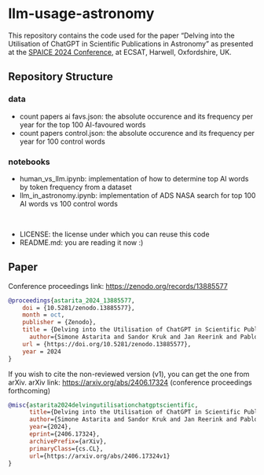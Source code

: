 # llm-usage-astronomy
This repository contains the code used for the paper “Delving into the Utilisation of ChatGPT in Scientific Publications in Astronomy” as presented at the [SPAICE 2024 Conference](https://spaice.esa.int/), at ECSAT, Harwell, Oxfordshire, UK.

## Repository Structure

### data
+ count papers ai favs.json: the absolute occurence and its frequency per year for the top 100 AI-favoured words
+ count papers control.json: the absolute occurence and its frequency per year for 100 control words

### notebooks
+ human_vs_llm.ipynb: implementation of how to determine top AI words by token frequency from a dataset
+ llm_in_astronomy.ipynb: implementation of ADS NASA search for top 100 AI words vs 100 control words  

<br/>

+ LICENSE: the license under which you can reuse this code
+ README.md: you are reading it now :)

## Paper
Conference proceedings link: https://zenodo.org/records/13885577

```bibtex
@proceedings{astarita_2024_13885577,
	doi = {10.5281/zenodo.13885577},
	month = oct,
	publisher = {Zenodo},
	title = {Delving into the Utilisation of ChatGPT in Scientific Publications in Astronomy},
      author={Simone Astarita and Sandor Kruk and Jan Reerink and Pablo Gómez}
	url = {https://doi.org/10.5281/zenodo.13885577},
	year = 2024
}
```

If you wish to cite the non-reviewed version (v1), you can get the one from arXiv.
arXiv link: https://arxiv.org/abs/2406.17324 (conference proceedings forthcoming)

```bibtex
@misc{astarita2024delvingutilisationchatgptscientific,
      title={Delving into the Utilisation of ChatGPT in Scientific Publications in Astronomy}, 
      author={Simone Astarita and Sandor Kruk and Jan Reerink and Pablo Gómez},
      year={2024},
      eprint={2406.17324},
      archivePrefix={arXiv},
      primaryClass={cs.CL},
      url={https://arxiv.org/abs/2406.17324v1}
}
```
